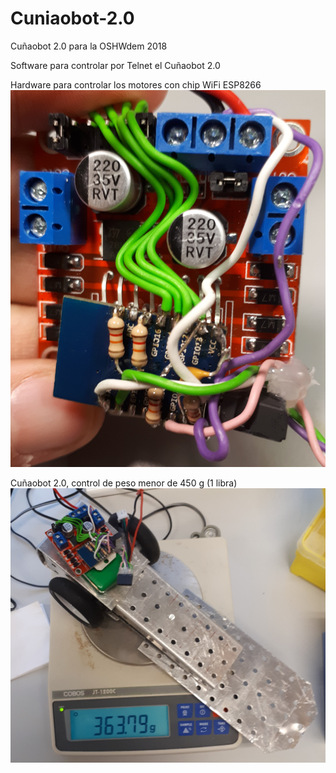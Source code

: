 # Cuniaobot-2.0
Cuñaobot 2.0 para la OSHWdem 2018

Software para controlar por Telnet el Cuñaobot 2.0

Hardware para controlar los motores con chip WiFi ESP8266
![alt text](https://github.com/davidramirezm30/Cuniaobot-2.0/blob/master/images/Hardware.jpg)

Cuñaobot 2.0, control de peso menor de 450 g (1 libra)
![alt text](https://github.com/davidramirezm30/Cuniaobot-2.0/blob/master/images/Cuniaobot.jpg)
